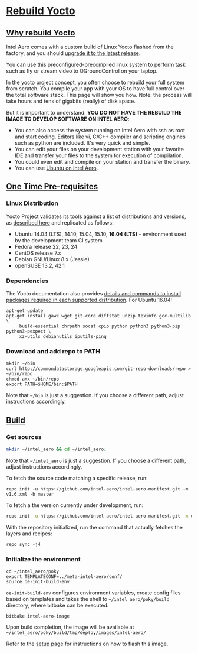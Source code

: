 # [Rebuild Yocto](#rebuild-yocto)

## [Why rebuild Yocto](#why-rebuild-yocto)

Intel Aero comes with a custom build of Linux Yocto flashed from the factory, and you should [upgrade it to the latest release](02-Initial-Setup).

You can use this preconfigured-precompiled linux system to perform task such as fly or stream video to QGroundControl on your laptop.

In the yocto project concept, you often choose to rebuild your full system from scratch. You compile your app with your OS to have full control over the total software stack. This page will show you how. Note: the process will take hours and tens of gigabits (really) of disk space.

But it is important to understand: **YOU DO NOT HAVE THE REBUILD THE IMAGE TO DEVELOP SOFTWARE ON INTEL AERO**:
* You can also access the system running on Intel Aero with ssh as root and start coding. Editors like vi, C/C++ compiler and scripting engines such as python are included. It's very quick and simple.
* You can edit your files on your development station with your favorite IDE and transfer your files to the system for execution of compilation.
* You could even edit and compile on your station and transfer the binary.
* You can use [Ubuntu on Intel Aero](90-(References)-OS-user-Installation).

## [One Time Pre-requisites](#one-time-pre-requisites)

### Linux Distribution

Yocto Project validates its tools against a list of distributions and versions, as [described here](http://www.yoctoproject.org/docs/2.3/ref-manual/ref-manual.html#detailed-supported-distros) and replicated as follows:
* Ubuntu 14.04 (LTS), 14.10, 15.04, 15.10, **16.04  (LTS)** - environment used by the development team CI system
* Fedora release 22, 23, 24
* CentOS release 7.x
* Debian GNU/Linux 8.x (Jessie)
* openSUSE 13.2, 42.1

### Dependencies

The Yocto documentation also provides [details and commands to install packages required in each supported distribution](http://www.yoctoproject.org/docs/2.3/ref-manual/ref-manual.html#required-packages-for-the-host-development-system). For Ubuntu 16.04:

```
apt-get update
apt-get install gawk wget git-core diffstat unzip texinfo gcc-multilib \
     build-essential chrpath socat cpio python python3 python3-pip python3-pexpect \
     xz-utils debianutils iputils-ping
```

### Download and add repo to PATH

```
mkdir ~/bin
curl http://commondatastorage.googleapis.com/git-repo-downloads/repo > ~/bin/repo
chmod a+x ~/bin/repo
export PATH=$HOME/bin:$PATH
```

Note that `~/bin` is just a suggestion. If you choose a different path, adjust instructions accordingly.

## [Build](#build)

### Get sources

```bash
mkdir ~/intel_aero && cd ~/intel_aero;
```
Note that `~/intel_aero` is just a suggestion. If you choose a different path, adjust instructions accordingly.

To fetch the source code matching a specific release, run:

```
repo init -u https://github.com/intel-aero/intel-aero-manifest.git -m v1.6.xml -b master
```

To fetch a the version currently under development, run:

```bash
repo init -u https://github.com/intel-aero/intel-aero-manifest.git -m default.xml -b master
```

With the repository initialized, run the command that actually fetches the layers and recipes:

```
repo sync -j4
```

### Initialize the environment

```
cd ~/intel_aero/poky
export TEMPLATECONF=../meta-intel-aero/conf/
source oe-init-build-env
```
`oe-init-build-env` configures environment variables, create config files based on templates and takes the shell to `~/intel_aero/poky/build` directory, where bitbake can be executed:

```
bitbake intel-aero-image
```

Upon build completion, the image will be available at `~/intel_aero/poky/build/tmp/deploy/images/intel-aero/`

Refer to the [setup page](02-Initial-Setup) for instructions on how to flash this image.
